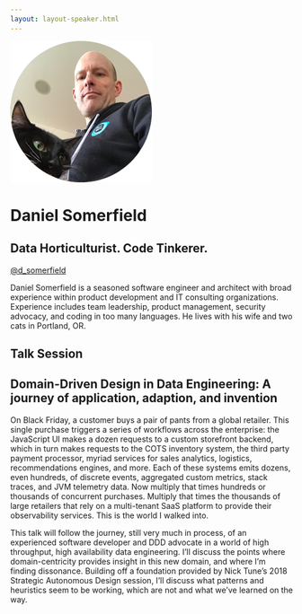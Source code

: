 ```yaml
---
layout: layout-speaker.html
---
```

<div class="container section featured-speaker">
  <div class="row">
    <div class="col-xs-12 col-sm-2 img-container">
      <img class="speaker-page-img" src="../img/speakers/Daniel-Somerfield-ON.png">
    </div>
    <div class="col-xs-12 col-sm-10 copy-container">
        <h1 class="speaker-header">Daniel Somerfield</h1>
      <h2 class="speaker-subtitle">Data Horticulturist. Code Tinkerer.</h2>
      <p><a class="speaker-handle" href="https://twitter.com/d_somerfield" target="_blank">@d_somerfield</a></p>
        <p>Daniel Somerfield is a seasoned software engineer and architect with broad experience within product development and IT consulting organizations. Experience includes team leadership, product management, security advocacy, and coding in too many languages. He lives with his wife and two cats in Portland, OR.</p>
        <h2 class="speaker-subheader">Talk Session</h2>
        <h2 class="speaker-subheader gold">Domain-Driven Design in Data Engineering: A journey of application, adaption, and invention</h2>
        <p>On Black Friday, a customer buys a pair of pants from a global retailer. This single purchase triggers a series of workflows across the enterprise: the JavaScript UI makes a dozen requests to a custom storefront backend, which in turn makes requests to the COTS inventory system, the third party payment processor, myriad services for sales analytics, logistics, recommendations engines, and more. Each of these systems emits dozens, even hundreds, of discrete events, aggregated custom metrics, stack traces, and JVM telemetry data. Now multiply that times hundreds or thousands of concurrent purchases. Multiply that times the thousands of large retailers that rely on a multi-tenant SaaS platform to provide their observability services. This is the world I walked into.</p>
        <p>This talk will follow the journey, still very much in process, of an experienced software developer and DDD advocate in a world of high throughput, high availability data engineering. I’ll discuss the points where domain-centricity provides insight in this new domain, and where I’m finding dissonance. Building off a foundation provided by Nick Tune’s 2018 Strategic Autonomous Design session, I’ll discuss what patterns and heuristics seem to be working, which are not and what we’ve learned on the way.</p>
    </div>
  </div>
</div>